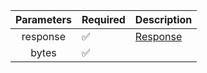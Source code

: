 |  Parameters  | Required           | Description             |
|:------------:|--------------------|-------------------------|
|   response   | :white_check_mark: | [Response](Response.md) |
|    bytes     | :white_check_mark: |                         |